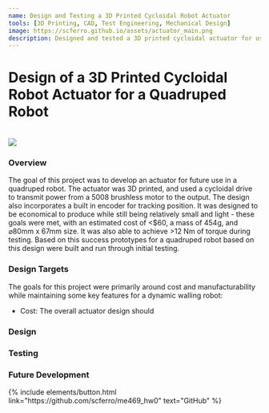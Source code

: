 ```yaml
---
name: Design and Testing a 3D Printed Cycloidal Robot Actuator
tools: [3D Printing, CAD, Test Engineering, Mechanical Design]
image: https://scferro.github.io/assets/actuator_main.png
description: Designed and tested a 3D printed cycloidal actuator for use in walking robots.
---
```


# Design of a 3D Printed Cycloidal Robot Actuator for a Quadruped Robot
<br>

<img src="{{ site.url }}{{ site.baseurl }}/assets/actuator1.png"/>


### Overview
The goal of this project was to develop an actuator for future use in a quadruped robot. The actuator was 3D printed, and used a cycloidal drive to transmit power from a 5008 brushless motor to the output. The design also incorporates a built in encoder for tracking position. It was designed to be economical to produce while still being relatively small and light - these goals were met, with an estimated cost of <$60, a mass of 454g, and ⌀80mm x 67mm size. It was also able to achieve >12 Nm of torque during testing. Based on this success prototypes for a quadruped robot based on this design were built and run through initial testing. 


### Design Targets
The goals for this project were primarily around cost and manufacturability while maintaining some key features for a dynamic walling robot:
- Cost: The overall actuator design should  

### Design


### Testing


### Future Development


<p class="text-center">
{% include elements/button.html link="https://github.com/scferro/me469_hw0" text="GitHub" %}
</p>